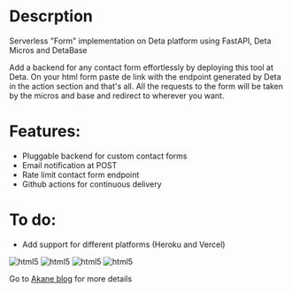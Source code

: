 # Descrption
Serverless "Form" implementation on Deta platform using FastAPI, Deta Micros and DetaBase

Add a backend for any contact form effortlessly by deploying this tool at Deta. On your html form paste de link with the endpoint generated by Deta in the action section and that's all. All the requests to the form will be taken by the micros and base and redirect to wherever you want.

# Features:

* Pluggable backend for custom contact forms
* Email notification at POST
* Rate limit contact form endpoint 
* Github actions for continuous delivery

# To do:

* Add support for different platforms (Heroku and Vercel)
 

<img src="https://cdn.jsdelivr.net/gh/cgmark101/CDN-stuff@main/dist/img/form-back.webp" alt="html5" style="max-width:100%">

<img src="https://cdn.jsdelivr.net/gh/cgmark101/CDN-stuff@main/dist/img/form-html.webp" alt="html5" style="max-width:100%;">

<img src="https://cdn.jsdelivr.net/gh/cgmark101/CDN-stuff@main/dist/img/frame-form.webp" alt="html5"  style="max-width:100%;">

<img src="https://cdn.jsdelivr.net/gh/cgmark101/CDN-stuff@main/dist/img/deta-akane-contact.webp" alt="html5" style="max-width:100%;">

Go to [Akane blog](https://akane.ga/articles/email-post/) for more details

